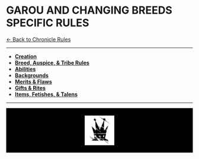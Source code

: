 # GAROU AND CHANGING BREEDS SPECIFIC RULES

[← Back to Chronicle Rules](../README.md)  

-----
- [**Creation**](./CREATION.md)
- [**Breed, Auspice, & Tribe Rules**](./BAT.md)
- [**Abilities**](./ABILITIES.md)
- [**Backgrounds**](./BACKGROUNDS.md)
- [**Merits & Flaws**](./MERITS-FLAWS.md)
- [**Gifts & Rites**](./GIFTS-RITES.md)
- [**Items, Fetishes, & Talens**](ITEMS.md)

-----
<p align="center" style="background-color: #000; padding: 20px;">
  <img src="https://raw.githubusercontent.com/mckn-larp/.github/main/profile/05-queen-glow.png" alt="Knoxville Crown Footer" width="80" style="margin: 0 20px; vertical-align: middle;" />
</p>
